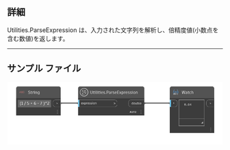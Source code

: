 ## 詳細
Utilities.ParseExpression は、入力された文字列を解析し、倍精度値(小数点を含む数値)を返します。
___
## サンプル ファイル

![Utilities.ParseExpression](./DynamoUnits.Utilities.ParseExpression_img.png)
